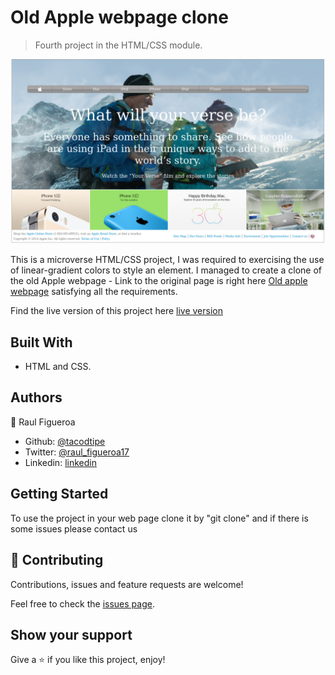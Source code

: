 # Old Apple webpage clone

> Fourth project in the HTML/CSS module.

![screenshot](./app_screenshot.png)

This is a microverse HTML/CSS project, I was required to exercising the use of linear-gradient colors to style an element.
I managed to create a clone of the old Apple webpage - Link to the original page is right here [Old apple webpage](http://archive.fo/UW4oR) satisfying all the requirements.

Find the live version of this project here [live version](https://raw.githack.com/tacodtripe/Old-Apple-Webpage/features/index.html)

## Built With

- HTML and CSS.

## Authors

👤 Raul Figueroa

- Github: [@tacodtipe](https://github.com/tacodtripe)
- Twitter: [@raul_figueroa17](https://twitter.com/raul_figueroa17)
- Linkedin: [linkedin](https://www.linkedin.com/in/luis-raul-figueroa-soto-63411118a/)

## Getting Started

To use the project in your web page clone it by "git clone" and if there is some issues please contact us

## 🤝 Contributing

Contributions, issues and feature requests are welcome!

Feel free to check the [issues page](issues/).

## Show your support

Give a ⭐️ if you like this project, enjoy!
